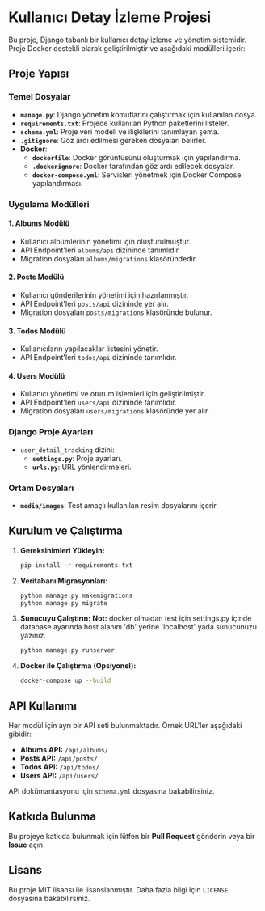 
# Kullanıcı Detay İzleme Projesi

Bu proje, Django tabanlı bir kullanıcı detay izleme ve yönetim sistemidir. Proje Docker destekli olarak geliştirilmiştir ve aşağıdaki modülleri içerir:

## Proje Yapısı

### Temel Dosyalar
- **`manage.py`**: Django yönetim komutlarını çalıştırmak için kullanılan dosya.
- **`requirements.txt`**: Projede kullanılan Python paketlerini listeler.
- **`schema.yml`**: Proje veri modeli ve ilişkilerini tanımlayan şema.
- **`.gitignore`**: Göz ardı edilmesi gereken dosyaları belirler.
- **Docker**:
  - **`dockerfile`**: Docker görüntüsünü oluşturmak için yapılandırma.
  - **`.dockerignore`**: Docker tarafından göz ardı edilecek dosyalar.
  - **`docker-compose.yml`**: Servisleri yönetmek için Docker Compose yapılandırması.

### Uygulama Modülleri
#### 1. Albums Modülü
- Kullanıcı albümlerinin yönetimi için oluşturulmuştur.
- API Endpoint'leri `albums/api` dizininde tanımlıdır.
- Migration dosyaları `albums/migrations` klasöründedir.

#### 2. Posts Modülü
- Kullanıcı gönderilerinin yönetimi için hazırlanmıştır.
- API Endpoint'leri `posts/api` dizininde yer alır.
- Migration dosyaları `posts/migrations` klasöründe bulunur.

#### 3. Todos Modülü
- Kullanıcıların yapılacaklar listesini yönetir.
- API Endpoint'leri `todos/api` dizininde tanımlıdır.

#### 4. Users Modülü
- Kullanıcı yönetimi ve oturum işlemleri için geliştirilmiştir.
- API Endpoint'leri `users/api` dizininde tanımlıdır.
- Migration dosyaları `users/migrations` klasöründe yer alır.

### Django Proje Ayarları
- `user_detail_tracking` dizini:
  - **`settings.py`**: Proje ayarları.
  - **`urls.py`**: URL yönlendirmeleri.

### Ortam Dosyaları
- **`media/images`**: Test amaçlı kullanılan resim dosyalarını içerir.

## Kurulum ve Çalıştırma

1. **Gereksinimleri Yükleyin:**
   ```bash
   pip install -r requirements.txt
   ```

2. **Veritabanı Migrasyonları:**
   ```bash
   python manage.py makemigrations
   python manage.py migrate
   ```

3. **Sunucuyu Çalıştırın:**
   **Not:** docker olmadan test için settings.py içinde database ayarında host alanını 'db' yerine 'localhost' yada sunucunuzu yazınız.
   ```bash
   python manage.py runserver
   ```

4. **Docker ile Çalıştırma (Opsiyonel):**
   ```bash
   docker-compose up --build
   ```

## API Kullanımı

Her modül için ayrı bir API seti bulunmaktadır. Örnek URL'ler aşağıdaki gibidir:
- **Albums API:** `/api/albums/`
- **Posts API:** `/api/posts/`
- **Todos API:** `/api/todos/`
- **Users API:** `/api/users/`

API dokümantasyonu için `schema.yml` dosyasına bakabilirsiniz.

## Katkıda Bulunma
Bu projeye katkıda bulunmak için lütfen bir **Pull Request** gönderin veya bir **Issue** açın.

## Lisans
Bu proje MIT lisansı ile lisanslanmıştır. Daha fazla bilgi için `LICENSE` dosyasına bakabilirsiniz.
